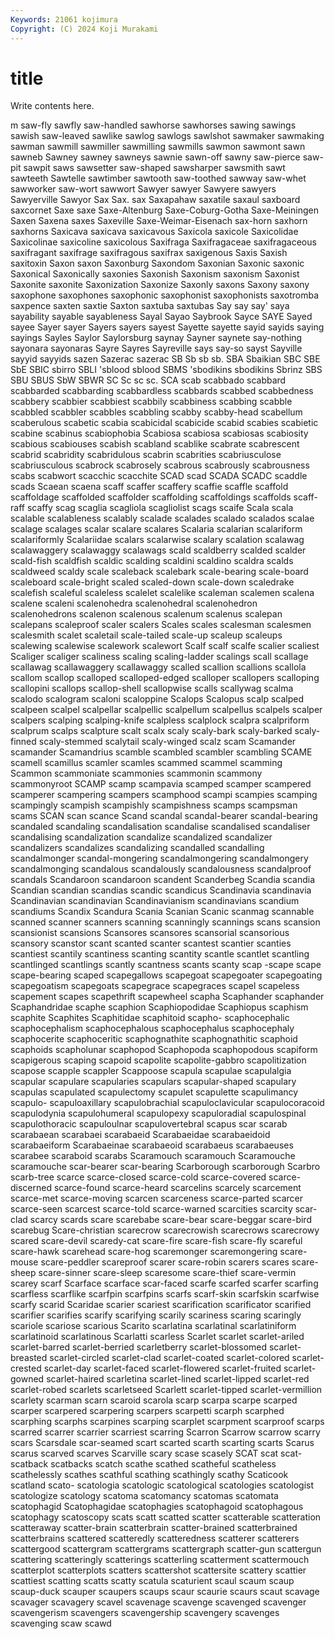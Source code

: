 ```yaml
---
Keywords: 21061 kojimura
Copyright: (C) 2024 Koji Murakami
---
```


# title

Write contents here.



m saw-fly sawfly saw-handled
sawhorse sawhorses sawing sawings sawish saw-leaved sawlike sawlog sawlogs sawlshot
sawmaker sawmaking sawman sawmill sawmiller sawmilling sawmills sawmon sawmont sawn
sawneb Sawney sawney sawneys sawnie sawn-off sawny saw-pierce saw-pit sawpit
saws sawsetter saw-shaped sawsharper sawsmith sawt sawteeth Sawtelle sawtimber sawtooth
saw-toothed sawway saw-whet sawworker saw-wort sawwort Sawyer sawyer Sawyere sawyers
Sawyerville Sawyor Sax Sax. sax Saxapahaw saxatile saxaul saxboard saxcornet
Saxe saxe Saxe-Altenburg Saxe-Coburg-Gotha Saxe-Meiningen Saxen Saxena saxes Saxeville Saxe-Weimar-Eisenach
sax-horn saxhorn saxhorns Saxicava saxicava saxicavous Saxicola saxicole Saxicolidae Saxicolinae
saxicoline saxicolous Saxifraga Saxifragaceae saxifragaceous saxifragant saxifrage saxifragous saxifrax saxigenous
Saxis Saxish saxitoxin Saxon saxon Saxonburg Saxondom Saxonian Saxonic saxonic
Saxonical Saxonically saxonies Saxonish Saxonism saxonism Saxonist Saxonite saxonite Saxonization
Saxonize Saxonly saxons Saxony saxony saxophone saxophones saxophonic saxophonist saxophonists
saxotromba saxpence saxten saxtie Saxton saxtuba saxtubas Say say say'
saya sayability sayable sayableness Sayal Sayao Saybrook Sayce SAYE Sayed
sayee Sayer sayer Sayers sayers sayest Sayette sayette sayid sayids
saying sayings Sayles Saylor Saylorsburg saynay Sayner saynete say-nothing sayonara
sayonaras Sayre Sayres Sayreville says say-so sayst Sayville sayyid sayyids
sazen Sazerac sazerac SB Sb sb sb. SBA Sbaikian SBC
SBE SbE SBIC sbirro SBLI 'sblood sblood SBMS 'sbodikins sbodikins
Sbrinz SBS SBU SBUS SbW SBWR SC Sc sc sc.
SCA scab scabbado scabbard scabbarded scabbarding scabbardless scabbards scabbed scabbedness
scabbery scabbier scabbiest scabbily scabbiness scabbing scabble scabbled scabbler scabbles
scabbling scabby scabby-head scabellum scaberulous scabetic scabia scabicidal scabicide scabid
scabies scabietic scabine scabinus scabiophobia Scabiosa scabiosa scabiosas scabiosity scabious
scabiouses scabish scabland scablike scabrate scabrescent scabrid scabridity scabridulous scabrin
scabrities scabriusculose scabriusculous scabrock scabrosely scabrous scabrously scabrousness scabs scabwort
scacchic scacchite SCAD scad SCADA SCADC scaddle scads Scaean scaena
scaff scaffer scaffery scaffie scaffle scaffold scaffoldage scaffolded scaffolder scaffolding
scaffoldings scaffolds scaff-raff scaffy scag scaglia scagliola scagliolist scags scaife
Scala scala scalable scalableness scalably scalade scalades scalado scalados scalae
scalage scalages scalar scalare scalares Scalaria scalarian scalariform scalariformly Scalariidae
scalars scalarwise scalary scalation scalawag scalawaggery scalawaggy scalawags scald scaldberry
scalded scalder scald-fish scaldfish scaldic scalding scaldini scaldino scaldra scalds
scaldweed scaldy scale scaleback scalebark scale-bearing scale-board scaleboard scale-bright scaled
scaled-down scale-down scaledrake scalefish scaleful scaleless scalelet scalelike scaleman scalemen
scalena scalene scaleni scalenohedra scalenohedral scalenohedron scalenohedrons scalenon scalenous scalenum
scalenus scalepan scalepans scaleproof scaler scalers Scales scales scalesman scalesmen
scalesmith scalet scaletail scale-tailed scale-up scaleup scaleups scalewing scalewise scalework
scalewort Scalf scalf scalfe scalier scaliest Scaliger scaliger scaliness scaling
scaling-ladder scalings scall scallage scallawag scallawaggery scallawaggy scalled scallion scallions
scallola scallom scallop scalloped scalloped-edged scalloper scallopers scalloping scallopini scallops
scallop-shell scallopwise scalls scallywag scalma scalodo scalogram scaloni scaloppine Scalops
Scalopus scalp scalped scalpeen scalpel scalpellar scalpellic scalpellum scalpellus scalpels
scalper scalpers scalping scalping-knife scalpless scalplock scalpra scalpriform scalprum scalps
scalpture scalt scalx scaly scaly-bark scaly-barked scaly-finned scaly-stemmed scalytail scaly-winged
scalz scam Scamander scamander Scamandrius scamble scambled scambler scambling SCAME
scamell scamillus scamler scamles scammed scammel scamming Scammon scammoniate scammonies
scammonin scammony scammonyroot SCAMP scamp scampavia scamped scamper scampered scamperer
scampering scampers scamphood scampi scampies scamping scampingly scampish scampishly scampishness
scamps scampsman scams SCAN scan scance Scand scandal scandal-bearer scandal-bearing
scandaled scandaling scandalisation scandalise scandalised scandaliser scandalising scandalization scandalize scandalized
scandalizer scandalizers scandalizes scandalizing scandalled scandalling scandalmonger scandal-mongering scandalmongering scandalmongery
scandalmonging scandalous scandalously scandalousness scandalproof scandals Scandaroon scandaroon scandent Scanderbeg
Scandia scandia Scandian scandian scandias scandic scandicus Scandinavia scandinavia Scandinavian
scandinavian Scandinavianism scandinavians scandium scandiums Scandix Scandura Scania Scanian Scanic
scanmag scannable scanned scanner scanners scanning scanningly scannings scans scansion
scansionist scansions Scansores scansores scansorial scansorious scansory scanstor scant scanted
scanter scantest scantier scanties scantiest scantily scantiness scanting scantity scantle
scantlet scantling scantlinged scantlings scantly scantness scants scanty scap -scape
scape scape-bearing scaped scapegallows scapegoat scapegoater scapegoating scapegoatism scapegoats scapegrace
scapegraces scapel scapeless scapement scapes scapethrift scapewheel scapha Scaphander scaphander
Scaphandridae scaphe scaphion Scaphiopodidae Scaphiopus scaphism scaphite Scaphites Scaphitidae scaphitoid
scapho- scaphocephalic scaphocephalism scaphocephalous scaphocephalus scaphocephaly scaphocerite scaphoceritic scaphognathite scaphognathitic
scaphoid scaphoids scapholunar scaphopod Scaphopoda scaphopodous scapiform scapigerous scaping scapoid
scapolite scapolite-gabbro scapolitization scapose scapple scappler Scappoose scapula scapulae scapulalgia
scapular scapulare scapularies scapulars scapular-shaped scapulary scapulas scapulated scapulectomy scapulet
scapulette scapulimancy scapulo- scapuloaxillary scapulobrachial scapuloclavicular scapulocoracoid scapulodynia scapulohumeral scapulopexy
scapuloradial scapulospinal scapulothoracic scapuloulnar scapulovertebral scapus scar scarab scarabaean scarabaei
scarabaeid Scarabaeidae scarabaeidoid scarabaeiform Scarabaeinae scarabaeoid scarabaeus scarabaeuses scarabee scaraboid
scarabs Scaramouch scaramouch Scaramouche scaramouche scar-bearer scar-bearing Scarborough scarborough Scarbro
scarb-tree scarce scarce-closed scarce-cold scarce-covered scarce-discerned scarce-found scarce-heard scarcelins scarcely
scarcement scarce-met scarce-moving scarcen scarceness scarce-parted scarcer scarce-seen scarcest scarce-told
scarce-warned scarcities scarcity scar-clad scarcy scards scare scarebabe scare-bear scare-beggar
scare-bird scarebug Scare-christian scarecrow scarecrowish scarecrows scarecrowy scared scare-devil scaredy-cat
scare-fire scare-fish scare-fly scareful scare-hawk scarehead scare-hog scaremonger scaremongering scare-mouse
scare-peddler scareproof scarer scare-robin scarers scares scare-sheep scare-sinner scare-sleep scaresome
scare-thief scare-vermin scarey scarf Scarface scarface scar-faced scarfe scarfed scarfer
scarfing scarfless scarflike scarfpin scarfpins scarfs scarf-skin scarfskin scarfwise scarfy
scarid Scaridae scarier scariest scarification scarificator scarified scarifier scarifies scarify
scarifying scarily scariness scaring scaringly scariole scariose scarious Scarito scarlatina
scarlatinal scarlatiniform scarlatinoid scarlatinous Scarlatti scarless Scarlet scarlet scarlet-ariled scarlet-barred
scarlet-berried scarletberry scarlet-blossomed scarlet-breasted scarlet-circled scarlet-clad scarlet-coated scarlet-colored scarlet-crested scarlet-day
scarlet-faced scarlet-flowered scarlet-fruited scarlet-gowned scarlet-haired scarletina scarlet-lined scarlet-lipped scarlet-red scarlet-robed
scarlets scarletseed Scarlett scarlet-tipped scarlet-vermillion scarlety scarman scarn scaroid scarola
scarp scarpa scarpe scarped scarper scarpered scarpering scarpers scarpetti scarph
scarphed scarphing scarphs scarpines scarping scarplet scarpment scarproof scarps scarred
scarrer scarrier scarriest scarring Scarron Scarrow scarrow scarry scars Scarsdale
scar-seamed scart scarted scarth scarting scarts Scarus scarus scarved scarves
Scarville scary scase scasely SCAT scat scat- scatback scatbacks scatch
scathe scathed scatheful scatheless scathelessly scathes scathful scathing scathingly scathy
Scaticook scatland scato- scatologia scatologic scatological scatologies scatologist scatologize scatology
scatoma scatomancy scatomas scatomata scatophagid Scatophagidae scatophagies scatophagoid scatophagous scatophagy
scatoscopy scats scatt scatted scatter scatterable scatteration scatteraway scatter-brain scatterbrain
scatter-brained scatterbrained scatterbrains scattered scatteredly scatteredness scatterer scatterers scattergood scattergram
scattergrams scattergraph scatter-gun scattergun scattering scatteringly scatterings scatterling scatterment scattermouch
scatterplot scatterplots scatters scattershot scattersite scattery scattier scattiest scatting scatts
scatty scatula scaturient scaul scaum scaup scaup-duck scauper scaupers scaups
scaur scaurie scaurs scaut scavage scavager scavagery scavel scavenage scavenge
scavenged scavenger scavengerism scavengers scavengership scavengery scavenges scavenging scaw scawd
